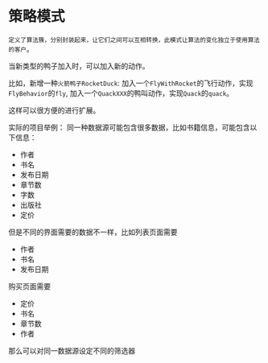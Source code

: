 # 策略模式

`定义了算法簇，分别封装起来，让它们之间可以互相转换，此模式让算法的变化独立于使用算法的客户`。

当新类型的鸭子加入时，可以加入新的动作。

比如，新增一种`火箭鸭子RocketDuck`:
加入一个`FlyWithRocket`的飞行动作，实现`FlyBehavior`的`fly`,
加入一个`QuackXXX`的鸭叫动作，实现`Quack`的`quack`。

这样可以很方便的进行扩展。

实际的项目举例：
同一种数据源可能包含很多数据，比如书籍信息，可能包含以下信息：

- 作者
- 书名
- 发布日期
- 章节数
- 字数
- 出版社
- 定价

但是不同的界面需要的数据不一样，比如列表页面需要

- 作者
- 书名
- 发布日期

购买页面需要

- 定价
- 书名
- 章节数
- 作者

那么可以对同一数据源设定不同的筛选器

